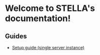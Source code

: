 # Welcome to STELLA's documentation!

## Guides

- [Setup guide (single server instance)](guides/single-machine/)